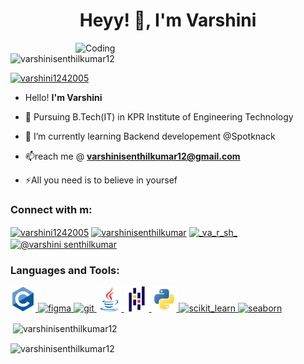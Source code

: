<h1 align="center">Heyy! 👋, I'm Varshini</h1>
<img align="right" alt="Coding" width="400" src="https://i.pinimg.com/originals/e7/26/c7/e726c74ac081eed50feee1433d12c998.gif">

<p align="left"> <img src="https://komarev.com/ghpvc/?username=varshinisenthilkumar12&label=Profile%20views&color=0e75b6&style=flat" alt="varshinisenthilkumar12" /> </p>

<p align="left"> <a href="https://twitter.com/varshini1242005" target="blank"><img src="https://img.shields.io/twitter/follow/varshini1242005?logo=twitter&style=for-the-badge" alt="varshini1242005" /></a> </p>

- Hello! **I'm Varshini**

- 📖 Pursuing B.Tech(IT) in KPR Institute of Engineering Technology

- 🌱 I’m currently learning Backend developement @Spotknack

- 📫reach me @ **varshinisenthilkumar12@gmail.com**

- ⚡All you need is to believe in yoursef

<h3 align="left">Connect with m:</h3>
<p align="left">
<a href="https://twitter.com/varshini1242005" target="blank"><img align="center" src="https://raw.githubusercontent.com/rahuldkjain/github-profile-readme-generator/master/src/images/icons/Social/twitter.svg" alt="varshini1242005" height="30" width="40" /></a>
<a href="https://linkedin.com/in/varshinisenthilkumar" target="blank"><img align="center" src="https://raw.githubusercontent.com/rahuldkjain/github-profile-readme-generator/master/src/images/icons/Social/linked-in-alt.svg" alt="varshinisenthilkumar" height="30" width="40" /></a>
<a href="https://instagram.com/_va_r_sh_" target="blank"><img align="center" src="https://raw.githubusercontent.com/rahuldkjain/github-profile-readme-generator/master/src/images/icons/Social/instagram.svg" alt="_va_r_sh_" height="30" width="40" /></a>
<a href="https://medium.com/@varshini senthilkumar" target="blank"><img align="center" src="https://raw.githubusercontent.com/rahuldkjain/github-profile-readme-generator/master/src/images/icons/Social/medium.svg" alt="@varshini senthilkumar" height="30" width="40" /></a>
</p>

<h3 align="left">Languages and Tools:</h3>
<p align="left"> <a href="https://www.cprogramming.com/" target="_blank" rel="noreferrer"> <img src="https://raw.githubusercontent.com/devicons/devicon/master/icons/c/c-original.svg" alt="c" width="40" height="40"/> </a> <a href="https://www.figma.com/" target="_blank" rel="noreferrer"> <img src="https://www.vectorlogo.zone/logos/figma/figma-icon.svg" alt="figma" width="40" height="40"/> </a> <a href="https://git-scm.com/" target="_blank" rel="noreferrer"> <img src="https://www.vectorlogo.zone/logos/git-scm/git-scm-icon.svg" alt="git" width="40" height="40"/> </a> <a href="https://www.java.com" target="_blank" rel="noreferrer"> <img src="https://raw.githubusercontent.com/devicons/devicon/master/icons/java/java-original.svg" alt="java" width="40" height="40"/> </a> <a href="https://pandas.pydata.org/" target="_blank" rel="noreferrer"> <img src="https://raw.githubusercontent.com/devicons/devicon/2ae2a900d2f041da66e950e4d48052658d850630/icons/pandas/pandas-original.svg" alt="pandas" width="40" height="40"/> </a> <a href="https://www.python.org" target="_blank" rel="noreferrer"> <img src="https://raw.githubusercontent.com/devicons/devicon/master/icons/python/python-original.svg" alt="python" width="40" height="40"/> </a> <a href="https://scikit-learn.org/" target="_blank" rel="noreferrer"> <img src="https://upload.wikimedia.org/wikipedia/commons/0/05/Scikit_learn_logo_small.svg" alt="scikit_learn" width="40" height="40"/> </a> <a href="https://seaborn.pydata.org/" target="_blank" rel="noreferrer"> <img src="https://seaborn.pydata.org/_images/logo-mark-lightbg.svg" alt="seaborn" width="40" height="40"/> </a> </p>

<p>&nbsp;<img align="center" src="https://github-readme-stats.vercel.app/api?username=varshinisenthilkumar12&show_icons=true&locale=en" alt="varshinisenthilkumar12" /></p>

<p><img align="center" src="https://github-readme-streak-stats.herokuapp.com/?user=varshinisenthilkumar12&" alt="varshinisenthilkumar12" /></p>
